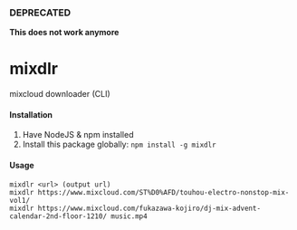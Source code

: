 ### DEPRECATED
**This does not work anymore**


# mixdlr
mixcloud downloader (CLI)

#### Installation
1. Have NodeJS & npm installed
2. Install this package globally: `npm install -g mixdlr`

#### Usage
```
mixdlr <url> (output url)
mixdlr https://www.mixcloud.com/ST%D0%AFD/touhou-electro-nonstop-mix-vol1/
mixdlr https://www.mixcloud.com/fukazawa-kojiro/dj-mix-advent-calendar-2nd-floor-1210/ music.mp4
```
